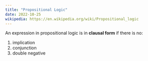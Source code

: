 ```yaml
---
title: "Propositional Logic"
date: 2022-10-25
wikipedia: https://en.wikipedia.org/wiki/Propositional_logic
---
```


An expression in propositional logic is in **clausal form** if there is no:
1. implication
2. conjunction
3. double negative
